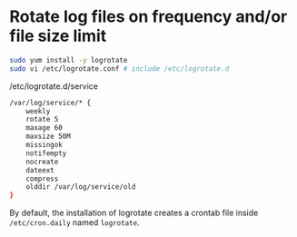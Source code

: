 # Rotate log files on frequency and/or file size limit

```bash
sudo yum install -y logrotate
sudo vi /etc/logrotate.conf # include /etc/logrotate.d
```

/etc/logrotate.d/service
```bash
/var/log/service/* {
    weekly
    rotate 5
    maxage 60
    maxsize 50M
    missingok
    notifempty
    nocreate
    dateext
    compress
    olddir /var/log/service/old
}
```

By default, the installation of logrotate creates a crontab file
inside `/etc/cron.daily` named `logrotate`.
